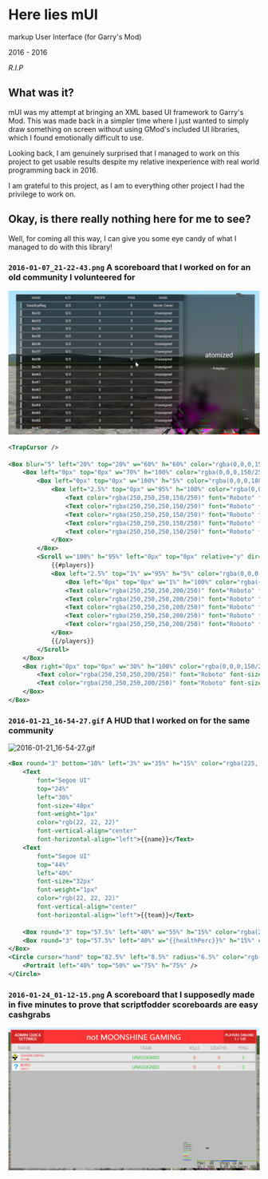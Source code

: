 # Here lies mUI
markup User Interface (for Garry's Mod)

2016 - 2016

*R.I.P*

## What was it?

mUI was my attempt at bringing an XML based UI framework to Garry's Mod.
This was made back in a simpler time where I just wanted to simply draw something on screen
without using GMod's included UI libraries, which I found emotionally difficult to use.

Looking back, I am genuinely surprised that I managed to work on this project to get usable results
despite my relative inexperience with real world programming back in 2016.

I am grateful to this project, as I am to everything other project I had the privilege to work on.

## Okay, is there really nothing here for me to see?

Well, for coming all this way, I can give you some eye candy of what I managed to do with this library!

### `2016-01-07_21-22-43.png` A scoreboard that I worked on for an old community I volunteered for
![2016-01-07_21-22-43.png](eyecandy/2016-01-07_21-22-43.png)

```xml
<TrapCursor />

<Box blur="5" left="20%" top="20%" w="60%" h="60%" color="rgba(0,0,0,150/250)">
    <Box left="0px" top="0px" w="70%" h="100%" color="rgba(0,0,0,150/250)" relative="y">
        <Box left="0px" top="0px" w="100%" h="5%" color="rgba(0,0,0,180/250)">
            <Box left="2.5%" top="0px" w="95%" h="100%" color="rgba(0,0,0,0)">
                <Text color="rgba(250,250,250,150/250)" font="Roboto" font-size="3%" top="50%" left="10%" font-vertical-align="center" font-horizontal-align="center">NAME</Text>
                <Text color="rgba(250,250,250,150/250)" font="Roboto" font-size="3%" top="50%" left="30%" font-vertical-align="center" font-horizontal-align="center">K/D</Text>
                <Text color="rgba(250,250,250,150/250)" font="Roboto" font-size="3%" top="50%" left="50%" font-vertical-align="center" font-horizontal-align="center">PROPS</Text>
                <Text color="rgba(250,250,250,150/250)" font="Roboto" font-size="3%" top="50%" left="70%" font-vertical-align="center" font-horizontal-align="center">PING</Text>
                <Text color="rgba(250,250,250,150/250)" font="Roboto" font-size="3%" top="50%" left="90%" font-vertical-align="center" font-horizontal-align="center">RANK</Text>
            </Box>
        </Box>
        <Scroll w="100%" h="95%" left="0px" top="0px" relative="y" dir="y" barColor="rgba(200, 200, 200, 0.54)" bgColor="rgba(50, 50, 50, 0.31)">
            {{#players}}
            <Box left="2.5%" top="1%" w="95%" h="5%" color="rgba(0,0,0,150/255)">
                <Box left="0px" top="0px" w="1%" h="100%" color="rgba({{color.r}},{{color.g}},{{color.b}}, 75/250)"></Box>
                <Text color="rgba(250,250,250,200/250)" font="Roboto" font-size="3%" top="50%" left="10%" font-vertical-align="center" font-horizontal-align="center">{{name}}</Text>
                <Text color="rgba(250,250,250,200/250)" font="Roboto" font-size="3%" top="50%" left="30%" font-vertical-align="center" font-horizontal-align="center">{{kills}}/{{deaths}}</Text>
                <Text color="rgba(250,250,250,200/250)" font="Roboto" font-size="3%" top="50%" left="50%" font-vertical-align="center" font-horizontal-align="center">{{props}}</Text>
                <Text color="rgba(250,250,250,200/250)" font="Roboto" font-size="3%" top="50%" left="70%" font-vertical-align="center" font-horizontal-align="center">{{ping}}</Text>
                <Text color="rgba(250,250,250,200/250)" font="Roboto" font-size="3%" top="50%" left="90%" font-vertical-align="center" font-horizontal-align="center">{{rank}}</Text>
            </Box>
            {{/players}}
        </Scroll>
    </Box>
    <Box right="0px" top="0px" w="30%" h="100%" color="rgba(0,0,0,150/255)">
        <Text color="rgba(250,250,250,200/250)" font="Roboto" font-size="8%" top="45%" left="50%" font-vertical-align="center" font-horizontal-align="center">atomized</Text>
        <Text color="rgba(250,250,250,200/250)" font="Roboto" font-size="4.25%" top="55%" left="50%" font-vertical-align="center" font-horizontal-align="center">--freeplay--</Text>
    </Box>
</Box>

```

### `2016-01-21_16-54-27.gif` A HUD that I worked on for the same community
![2016-01-21_16-54-27.gif](eyecandy/2016-01-21_16-54-27.gif)

```xml
<Box round="3" bottom="10%" left="3%" w="35%" h="15%" color="rgba(225, 225, 225, 0.65)">
    <Text
        font="Segoe UI"
        top="24%"
        left="38%"
        font-size="40px"
        font-weight="1px"
        color="rgb(22, 22, 22)"
        font-vertical-align="center"
        font-horizontal-align="left">{{name}}</Text>
    <Text
        font="Segoe UI"
        top="44%"
        left="40%"
        font-size="32px"
        font-weight="1px"
        color="rgb(22, 22, 22)"
        font-vertical-align="center"
        font-horizontal-align="left">{{team}}</Text>

    <Box round="3" top="57.5%" left="40%" w="55%" h="15%" color="rgba(255, 0, 0, 0.65)" />
    <Box round="3" top="57.5%" left="40%" w="{{healthPerc}}%" h="15%" color="rgba(225, 0, 0, 0.65)" />
</Box>
<Circle cursor="hand" top="82.5%" left="8.5%" radius="6.5%" color="rgb(225, 225, 225)">
    <Portrait left="40%" top="50%" w="75%" h="75%" />
</Circle>

```

### `2016-01-24_01-12-15.png` A scoreboard that I supposedly made in five minutes to prove that scriptfodder scoreboards are easy cashgrabs

![2016-01-24_01-12-15.png](eyecandy/2016-01-24_01-12-15.png)
